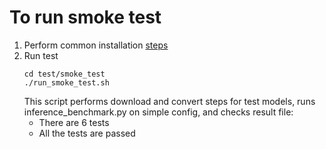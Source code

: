 # To run smoke test

1. Perform common installation [steps](../../README.md#software-installation)
1. Run test
   ```
   cd test/smoke_test
   ./run_smoke_test.sh
   ```
   This script performs download and convert steps for test models, runs inference_benchmark.py on simple config, and checks result file:
   * There are 6 tests
   * All the tests are passed
